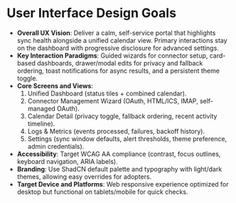 # User Interface Design Goals
- **Overall UX Vision**: Deliver a calm, self-service portal that highlights sync health alongside a unified calendar view. Primary interactions stay on the dashboard with progressive disclosure for advanced settings.
- **Key Interaction Paradigms**: Guided wizards for connector setup, card-based dashboards, drawer/modal edits for privacy and fallback ordering, toast notifications for async results, and a persistent theme toggle.
- **Core Screens and Views**:
  1. Unified Dashboard (status tiles + combined calendar).
  2. Connector Management Wizard (OAuth, HTML/ICS, IMAP, self-managed OAuth).
  3. Calendar Detail (privacy toggle, fallback ordering, recent activity timeline).
  4. Logs & Metrics (events processed, failures, backoff history).
  5. Settings (sync window defaults, alert thresholds, theme preference, admin credentials).
- **Accessibility**: Target WCAG AA compliance (contrast, focus outlines, keyboard navigation, ARIA labels).
- **Branding**: Use ShadCN default palette and typography with light/dark themes, allowing easy overrides for adopters.
- **Target Device and Platforms**: Web responsive experience optimized for desktop but functional on tablets/mobile for quick checks.
